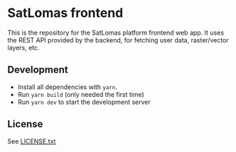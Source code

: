 # SatLomas frontend

This is the repository for the SatLomas platform frontend web app.
It uses the REST API provided by the backend, for fetching user data,
raster/vector layers, etc.

## Development

* Install all dependencies with `yarn`.
* Run `yarn build` (only needed the first time)
* Run `yarn dev` to start the development server

## License

See [LICENSE.txt](LICENSE.txt)

